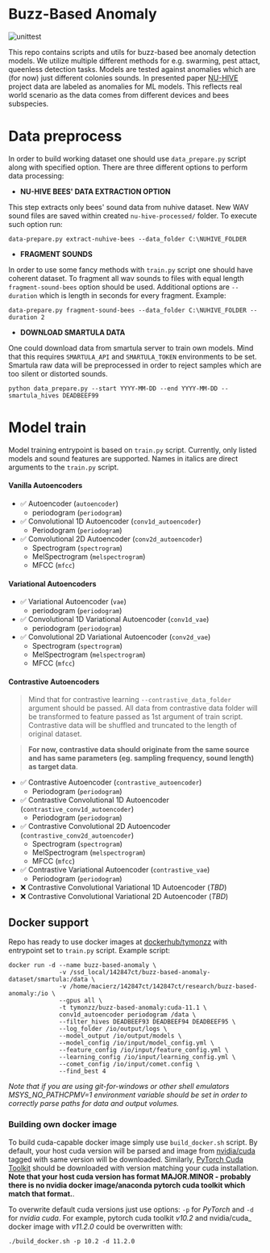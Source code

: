# Buzz-Based Anomaly

![unittest](https://github.com/tymons/buzz-based-anomaly/actions/workflows/code-check-anaconda.yml/badge.svg)

This repo contains scripts and utils for buzz-based bee anomaly detection models. We utilize multiple different methods for e.g. swarming, pest attact, queenless detection tasks.
Models are tested against anomalies which are (for now) just different colonies sounds. In presented paper [NU-HIVE](https://zenodo.org/record/1321278) project data are labeled as anomalies for ML models. This reflects real world scenario
as the data comes from different devices and bees subspecies. 

# Data preprocess

In order to build working dataset one should use ```data_prepare.py``` script along with specified option.
There are three different options to perform data processing: 
 
* **NU-HIVE BEES' DATA EXTRACTION OPTION**


This step extracts only bees' sound data from nuhive dataset. New WAV sound files
are saved within created `nu-hive-processed/` folder. 
To execute such option run:

```shell
data-prepare.py extract-nuhive-bees --data_folder C:\NUHIVE_FOLDER
```

* **FRAGMENT SOUNDS**  

In order to use some fancy methods with `train.py` script one should have coherent dataset. To fragment
all wav sounds to files with equal length `fragment-sound-bees` option should be used. Additional options are
`--duration` which is length in seconds for every fragment. Example:

```shell
data-prepare.py fragment-sound-bees --data_folder C:\NUHIVE_FOLDER --duration 2
```

* **DOWNLOAD SMARTULA DATA**

One could download data from smartula server to train own models. Mind that this requires `SMARTULA_API` and `SMARTULA_TOKEN` environments to be set.
Smartula raw data will be preprocessed in order to reject samples which are too silent or distorted sounds.

```shell
python data_prepare.py --start YYYY-MM-DD --end YYYY-MM-DD --smartula_hives DEADBEEF99
```

# Model train
Model training entrypoint is based on `train.py` script. Currently, only listed models and sound features are supported.
Names in italics are direct arguments to the `train.py` script.

#### Vanilla Autoencoders
- :white_check_mark: Autoencoder (`autoencoder`)
  - periodogram (`periodogram`)
- :white_check_mark: Convolutional 1D Autoencoder (`conv1d_autoencoder`)
  - Periodogram (`periodogram`)
- :white_check_mark: Convolutional 2D Autoencoder (`conv2d_autoencoder`)
  - Spectrogram (`spectrogram`)
  - MelSpectrogram (`melspectrogram`)
  - MFCC (`mfcc`)

#### Variational Autoencoders
- :white_check_mark: Variational Autoencoder (`vae`)
  - periodogram (`periodogram`)
- :white_check_mark: Convolutional 1D Variational Autoencoder (`conv1d_vae`)
  - periodogram (`periodogram`)
- :white_check_mark: Convolutional 2D Variational Autoencoder (`conv2d_vae`)
  - Spectrogram (`spectrogram`)
  - MelSpectrogram (`melspectrogram`)
  - MFCC (`mfcc`)
  
#### Contrastive Autoencoders

>Mind that for contrastive learning `--contrastive_data_folder` argument should be passed. 
All data from contrastive data folder will be transformed to feature passed as 1st argument of train script.
Contrastive data will be shuffled and truncated to the length of original dataset. 

>**For now, contrastive data
should originate from the same source and has same parameters (eg. sampling frequency, sound length) as 
target data**.

- :white_check_mark: Contrastive Autoencoder (`contrastive_autoencoder`)
  - Periodogram (`periodogram`)
- :white_check_mark: Contrastive Convolutional 1D Autoencoder (`contrastive_conv1d_autoencoder`)
  - Periodogram (`periodogram`)
- :white_check_mark: Contrastive Convolutional 2D Autoencoder (`contrastive_conv2d_autoencoder`)
  - Spectrogram (`spectrogram`)
  - MelSpectrogram (`melspectrogram`)
  - MFCC (`mfcc`)
- :white_check_mark: Contrastive Variational Autoencoder (`contrastive_vae`)
  - Periodogram (`periodogram`)
- :x: Contrastive Convolutional Variational 1D Autoencoder (_TBD_)
- :x: Contrastive Convolutional Variational 2D Autoencoder (_TBD_)


## Docker support 

Repo has ready to use docker images at [dockerhub/tymonzz](https://hub.docker.com/repository/docker/tymonzz/buzz-based-anomaly)
with entrypoint set to `train.py` script. Example script: 

```shell
docker run -d --name buzz-based-anomaly \
              -v /ssd_local/142847ct/buzz-based-anomaly-dataset/smartula:/data \
              -v /home/macierz/142847ct/142847ct/research/buzz-based-anomaly:/io \
              --gpus all \
              -t tymonzz/buzz-based-anomaly:cuda-11.1 \
              conv1d_autoencoder periodogram /data \
              --filter_hives DEADBEEF93 DEADBEEF94 DEADBEEF95 \
              --log_folder /io/output/logs \
              --model_output /io/output/models \
              --model_config /io/input/model_config.yml \
              --feature_config /io/input/feature_config.yml \
              --learning_config /io/input/learning_config.yml \
              --comet_config /io/input/comet.config \
              --find_best 4
```

_Note that if you are using git-for-windows or other shell emulators MSYS_NO_PATHCPMV=1 environment variable should be set 
in order to correctly parse paths for data and output volumes._
### Building own docker image

To build cuda-capable docker image simply use `build_docker.sh` script. By default, your 
host cuda version will be parsed and image from [nvidia/cuda](https://hub.docker.com/r/nvidia/cuda) tagged with same version
will be downloaded. Similarly, [PyTorch Cuda Toolkit](https://pytorch.org/) should be downloaded with
version matching your cuda installation. **Note that your host cuda version has format MAJOR.MINOR - probably there is no nvidia docker image/anaconda pytorch cuda toolkit which match that format.**. 

To overwrite default cuda versions just use options: `-p` for _PyTorch_ and `-d` for _nvidia cuda_.
For example, pytorch cuda toolkit _v10.2_ and nvidia/cuda_ docker image with _v11.2.0_ could be overwritten with:

```shell
./build_docker.sh -p 10.2 -d 11.2.0
```

